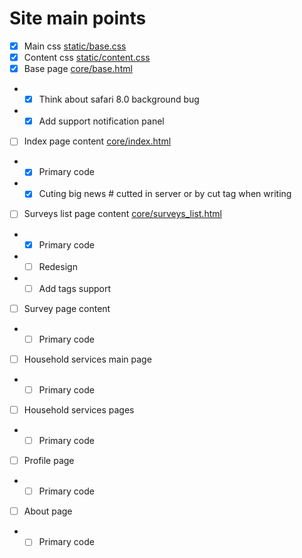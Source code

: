 # Site main points

- [x] Main css [static/base.css](static/base.css)
- [x] Content css [static/content.css](static/content.css)
- [x] Base page [core/base.html](core/base.html)
- - [x] Think about safari 8.0 background bug
- - [x] Add support notification panel
- [ ] Index page content [core/index.html](core/index.html)
- - [x] Primary code
- - [x] Cuting big news # cutted in server or by cut tag when writing
- [ ] Surveys list page content [core/surveys_list.html](core/surveys_list.html)
- - [x] Primary code
- - [ ] Redesign
- - [ ] Add tags support
- [ ] Survey page content
- - [ ] Primary code
- [ ] Household services main page
- - [ ] Primary code
- [ ] Household services pages
- - [ ] Primary code
- [ ] Profile page
- - [ ] Primary code
- [ ] About page
- - [ ] Primary code